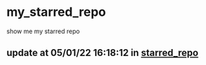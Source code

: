 # my_starred_repo
show me my starred repo

update at 05/01/22 16:18:12 in [starred_repo](./index.html)
---

